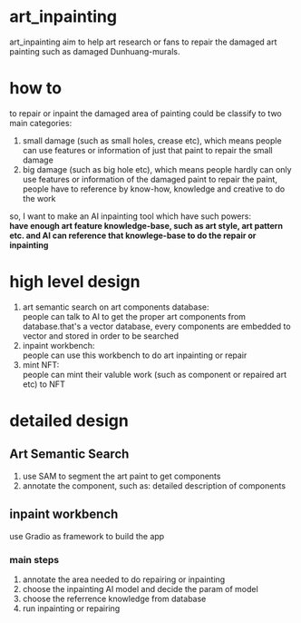 # art_inpainting
art_inpainting aim to help art research or fans to repair the damaged art painting such as damaged Dunhuang-murals.

# how to
to repair or inpaint the damaged area of painting could be classify to two main categories:
1. small damage (such as small holes, crease etc), which means people can use features or information of just that paint to repair the small damage
2. big damage (such as big hole etc), which means people hardly can only use features or information of the damaged paint to repair the paint, people have to reference by know-how, knowledge and creative to do the work

so, I want to make an AI inpainting tool which have such powers:  
**have enough art feature knowledge-base, such as art style, art pattern etc. and AI can reference that knowlege-base to do the repair or inpainting**

# high level design
1. art semantic search on art components database:  
people can talk to AI to get the proper art components from database.that's a vector database, every components are embedded to vector and stored in order to be searched
1. inpaint workbench:  
people can use this workbench to do art inpainting or repair
1. mint NFT:  
people can mint their valuble work (such as component or repaired art etc) to NFT
# detailed design
## Art Semantic Search
1. use SAM to segment the art paint to get components
1. annotate the component, such as: detailed description of components
## inpaint workbench
use Gradio as framework to build the app  
### main steps
1. annotate the area needed to do repairing or inpainting
2. choose the inpainting AI model and decide the param of model 
3. choose the referrence knowledge from database
4. run inpainting or repairing